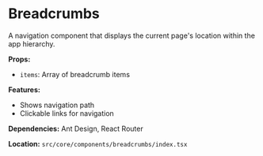# Breadcrumbs

A navigation component that displays the current page's location within the app hierarchy.

**Props:**

- `items`: Array of breadcrumb items

**Features:**

- Shows navigation path
- Clickable links for navigation

**Dependencies:** Ant Design, React Router

**Location:** `src/core/components/breadcrumbs/index.tsx`
